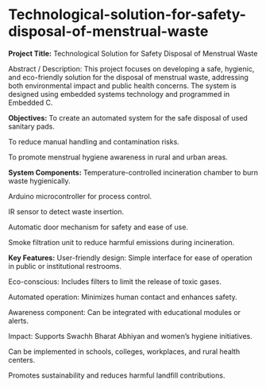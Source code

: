 # Technological-solution-for-safety-disposal-of-menstrual-waste
**Project Title:**
Technological Solution for Safety Disposal of Menstrual Waste

Abstract / Description:
This project focuses on developing a safe, hygienic, and eco-friendly solution for the disposal of menstrual waste, addressing both environmental impact and public health concerns. The system is designed using embedded systems technology and programmed in Embedded C.

**Objectives:**
To create an automated system for the safe disposal of used sanitary pads.

To reduce manual handling and contamination risks.

To promote menstrual hygiene awareness in rural and urban areas.

**System Components:**
Temperature-controlled incineration chamber to burn waste hygienically.

Arduino microcontroller for process control.

IR sensor to detect waste insertion.

Automatic door mechanism for safety and ease of use.

Smoke filtration unit to reduce harmful emissions during incineration.

**Key Features:**
User-friendly design: Simple interface for ease of operation in public or institutional restrooms.

Eco-conscious: Includes filters to limit the release of toxic gases.

Automated operation: Minimizes human contact and enhances safety.

Awareness component: Can be integrated with educational modules or alerts.

Impact:
Supports Swachh Bharat Abhiyan and women’s hygiene initiatives.

Can be implemented in schools, colleges, workplaces, and rural health centers.

Promotes sustainability and reduces harmful landfill contributions.
